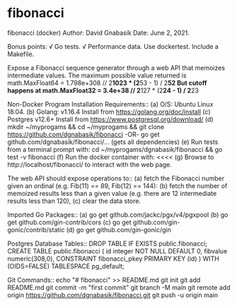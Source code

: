 # fibonacci
fibonacci (docker)
Author: David Gnabasik
Date:   June 2, 2021.

Bonus points:
    √ Go tests.
    √ Performance data.
    Use dockertest.
    Include a Makefile.

Expose a Fibonacci sequence generator through a web API that memoizes intermediate values.
The maximum possible value returned is math.MaxFloat64 = 1.798e+308 // 2**1023 * (2**53 - 1) / 2**52
But cutoff happens at math.MaxFloat32 = 3.4e+38  // 2**127 * (2**24 - 1) / 2**23

Non-Docker Program Installation Requirements::
 (a) O/S: Ubuntu Linux 18.04.
 (b) Golang: v1.16.4    Install from https://golang.org/doc/install 
 (c) Postgres v12.6+    Install from https://www.postgresql.org/download/
 (d) mkdir ~/myprogams && cd ~/myprogams && git clone https://github.com/dgnabasik/fibonacci  -OR- go get github.com/dgnabasik/fibonacci/...  (gets all dependencies)
 (e) Run tests from a terminal prompt with: cd ~/myprogams/dgnabasik/fibonacci && go test -v fibonacci
 (f) Run the docker container with: <<<<
 (g) Browse to http://localhost/fibonacci/ to interact with the web page.

The web API should expose operations to::
 (a) fetch the Fibonacci number given an ordinal (e.g. Fib(11) == 89, Fib(12) == 144): 
 (b) fetch the number of memoized results less than a given value (e.g. there are 12 intermediate results less than 120), 
 (c) clear the data store. 

Imported Go Packages::
 (a) go get github.com/jackc/pgx/v4/pgxpool
 (b) go get github.com/gin-contrib/cors
 (c) go get github.com/gin-gonic/contrib/static
 (d) go get github.com/gin-gonic/gin


Postgres Database Tables::
DROP TABLE IF EXISTS public.fibonacci;
CREATE TABLE public.fibonacci (
    id integer NOT NULL DEFAULT 0,
    fibvalue numeric(308,0),
   	CONSTRAINT fibonacci_pkey PRIMARY KEY (id)
)
WITH (OIDS=FALSE) TABLESPACE pg_default;

Git Commands::
echo "# fibonacci" >> README.md
git init
git add README.md
git commit -m "first commit"
git branch -M main
git remote add origin https://github.com/dgnabasik/fibonacci.git
git push -u origin main

